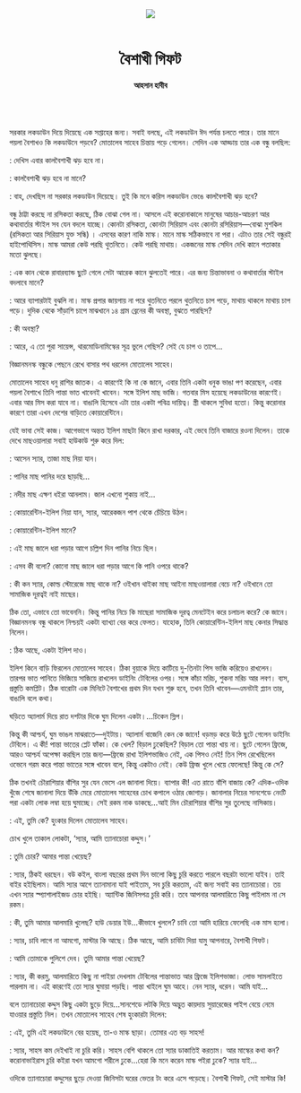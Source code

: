 <div align=center>
<img src=https://images.prothomalo.com/prothomalo-bangla%2F2021-04%2Fbdbeb159-f1c5-4091-9dbc-23874821bcce%2Fahasan_habib_pic_for_altaf.jpg?rect=0%2C245%2C2948%2C1548&w=1200&ar=40%3A21&auto=format%2Ccompress&ogImage=true&mode=crop&overlay=https%3A%2F%2Fimages.prothomalo.com%2Fprothomalo-bangla%2F2020-11%2F54141ce1-65f9-4c75-b13f-9fdce8bbd3dc%2Ffacebook_post_banner__1_.jpg&overlay_position=bottom&overlay_width_pct=1 />
<br><br>
<h1>বৈশাখী গিফট</h1> 
<h4>আহসান হাবীব</h4>
<br><br>
</div>

সরকার লকডাউন দিয়ে দিয়েছে এক সপ্তাহের জন্য। সবাই বলছে, এই লকডাউন ঈদ পর্যন্ত চলতে পারে। তার মানে পয়লা বৈশাখও কি লকডাউনে পড়বে? মোতালেব সাহেব চিন্তায় পড়ে গেলেন। সেদিন এক আড্ডায় তার এক বন্ধু বলছিল:

: দেখিস এবার কালবৈশাখী ঝড় হবে না।

: কালবৈশাখী ঝড় হবে না মানে?

: বাহ, দেখছিস না সরকার লকডাউন দিয়েছে। তুই কি মনে করিস লকডাউন ভেঙে কালবৈশাখী ঝড় হবে?

বন্ধু ঠাট্টা করছে না রসিকতা করছে, ঠিক বোঝা গেল না। আসলে এই করোনাকালে মানুষের আচার-আচরণ আর কথাবার্তার স্টাইল সব যেন বদলে যাচ্ছে। কোনটা রসিকতা, কোনটা সিরিয়াস এবং কোনটা রসিরিয়াস—বোঝা মুশকিল (রসিকতা আর সিরিয়াস যুক্ত সন্ধি) । এসবের কারণ নাকি মাস্ক। মানে মাস্ক সঠিকভাবে না পরা। এটাও তার সেই বন্ধুরই হাইপোথিসিস। মাস্ক আমরা কেউ পরছি থুতনিতে। কেউ পরছি মাথায়। একজনের মাস্ক সেদিন দেখি কানে পতাকার মতো ঝুলছে।

: এক কান থেকে রাবারব্যান্ড ছুটে গেলে সেটা আরেক কানে ঝুলতেই পারে। এর জন্য চিন্তাভাবনা ও কথাবার্তার স্টাইল বদলাবে মানে?

: আরে ব্যাপারটাই বুঝলি না। মাস্ক প্রপার জায়গায় না পরে থুতনিতে পরলে থুতনিতে চাপ পড়ে, মাথায় থাকলে মাথায় চাপ পড়ে। দুদিক থেকে সাঁড়াশি চাপে মাঝখানে ১৪ গ্রাম ব্রেনের কী অবস্থা, বুঝতে পারছিস?

: কী অবস্থা?

: আরে, এ তো পুরা সায়েন্স, থারমোডিনামিস্কের সূত্র ভুলে গেছিস? সেই যে চাপ ও তাপে...

বিজ্ঞানমনস্ক বন্ধুকে পেছনে রেখে বাসার পথ ধরলেন মোতালেব সাহেব।

মোতালেব সাহেব ধনু রাশির জাতক। এ কারণেই কি না কে জানে, এবার তিনি একটা ধনুক ভাঙা পণ করেছেন, এবার পয়লা বৈশাখে তিনি পান্তা ভাত খাবেনই খাবেন। সঙ্গে ইলিশ মাছ ভাজি। গতবার মিস হয়েছে লকডাউনের কারণেই। এবার আর মিস করা যাবে না। বাঙালি হিসেবে এটা তার একটা পবিত্র দায়িত্ব। স্ত্রী থাকলে সুবিধা হতো। কিন্তু করোনার কারণে তারা এখন দেশের বাড়িতে কোয়ারেন্টিনে।

যেই ভাবা সেই কাজ। আগেভাগে অন্তত ইলিশ মাছটা কিনে রাখা দরকার, এই ভেবে তিনি বাজারে রওনা দিলেন। তাকে দেখে মাছওয়ালারা সবাই হাউকাউ শুরু করে দিল:

: আসেন স্যার, তাজা মাছ নিয়া যান।

: পানির মাছ পানির দরে ছাড়ছি...

: নদীর মাছ এক্ষণ ধইরা আনলাম। জাল এখনো শুকায় নাই...

: কোয়ারেন্টিন-ইলিশ নিয়া যান, স্যার, আরেকজন পাশ থেকে চেঁচিয়ে উঠল।

: কোয়ারেন্টিন-ইলিশ মানে?

: এই মাছ জালে ধরা পড়ার আগে চল্লিশ দিন পানির নিচে ছিল।

: এসব কী বলো? কোনো মাছ জালে ধরা পড়ার আগে কি পানি ওপরে থাকে?

: কী কন স্যার, কোল্ড স্টোরেজে মাছ থাকে না? ওইখান থাইকা মাছ আইনা মাছওয়ালারা বেচে না? ওইখানে তো সামাজিক দূরত্বই নাই মাছের।

ঠিক তো, এভাবে তো ভাবেননি। কিন্তু পানির নিচে কি মাছেরা সামাজিক দূরত্ব মেনটেইন করে চলাচল করে? কে জানে। বিজ্ঞানমনস্ক বন্ধু থাকলে নিশ্চয়ই একটা ব্যাখ্যা বের করে ফেলত। যাহোক, তিনি কোয়ারেন্টিন-ইলিশ মাছ কেনার সিদ্ধান্ত নিলেন।

: ঠিক আছে, একটা ইলিশ দাও।

ইলিশ কিনে বাড়ি ফিরলেন মোতালেব সাহেব। ঠিকা বুয়াকে দিয়ে কাটিয়ে দু-তিনটা পিস ভাজি করিয়েও রাখলেন। তারপর ভাত পানিতে ভিজিয়ে সাজিয়ে রাখলেন ডাইনিং টেবিলের ওপর। সঙ্গে কাঁচা মরিচ, শুকনা মরিচ আর লবণ। ব্যস, প্রস্তুতি কমপ্লিট। ঠিক বারোটা এক মিনিটে বৈশাখের প্রথম দিন যখন শুরু হবে, তখন তিনি খাবেন—এমনটাই প্ল্যান তার, বাঙালি বলে কথা।

ঘড়িতে অ্যালার্ম দিয়ে রাত দশটার দিকে ঘুম দিলেন একটা।...চিকেন স্লিপ।

কিন্তু কী আশ্চর্য, ঘুম ভাঙল মাঝরাতে—দুইটায়। অ্যালার্ম বাজেনি কেন কে জানে! ধড়মড় করে উঠে ছুটে গেলেন ডাইনিং টেবিলে। এ কী! পান্তা ভাতের প্লেট ফাঁকা। কে খেল? বিড়াল ঢুকেছিল? বিড়াল তো পান্তা খায় না। ছুটে গেলেন ফ্রিজে, আরও আশ্চর্য অপেক্ষা করছিল তার জন্য—ফ্রিজে রাখা ইলিশভাজিও নেই, এক পিসও নেই! তিন পিস রেখেছিলেন ওভেনে গরম করে পান্তা ভাতের সঙ্গে খাবেন বলে, কিন্তু একটাও নেই। কেউ ফ্রিজ খুলে খেয়ে ফেলেছে! কিন্তু কে সে?

ঠিক তখনই চৌরাশিয়ার বাঁশির সুর যেন ভেসে এল জানালা দিয়ে। ব্যাপার কী! এত রাতে বাঁশি বাজায় কে? এদিক-ওদিক খুঁজে শেষে জানালা দিয়ে উঁকি মেরে মোতালেব সাহেবের চোখ কপালে ওঠার জোগাড়। জানালার নিচের সানশেডে নেংটি পরা একটা লোক লম্বা হয়ে ঘুমাচ্ছে। সেই রকম নাক ডাকছে...আই মিন চৌরাশিয়ার বাঁশির সুর তুলেছে নাসিকায়।

: এই, তুমি কে? হুংকার দিলেন মোতালেব সাহেব।

চোখ খুলে তাকাল লোকটা, ‘স্যার, আমি ত্যানাচোরা কদ্দুস।’

: তুমি চোর? আমার পান্তা খেয়েছ?

: স্যার, ঠিকই ধরছেন। বউ কইল, বাংলা বছরের প্রথম দিন ভালো কিছু চুরি করতে পারলে বছরটা ভালো যাইব। তাই বাইর হইছিলাম। আমি স্যার আগে ত্যানামানা যাই পাইতাম, সব চুরি করতাম, এই জন্য সবাই কয় ত্যানাচোরা। তয় এখন স্যার স্প্যাশালাইজড চোর হইছি। অ্যান্টিক জিনিসপত্র চুরি করি। তবে আপনার আলমারিতে কিছু পাইলাম না সে রকম।

: কী, তুমি আমার আলমারি খুলেছ? হাউ ডেয়ার ইউ...কীভাবে খুললে? চাবি তো আমি হারিয়ে ফেলেছি এক মাস হলো।

: স্যার, চাবি লাগে না আমগো, মাস্টার কি আছে। ঠিক আছে, আমি চাবিটা দিয়া যামু আপনারে, বৈশাখী গিফট।

: আমি তোমাকে পুলিশে দেব। তুমি আমার পান্তা খেয়েছ?

: স্যার, কী করমু, আলমারিতে কিছু না পাইয়া দেখলাম টেবিলের পান্তাভাত আর ফ্রিজে ইলিশভাজা। লোভ সামলাইতে পারলাম না। এই কারণেই তো স্যার ঘুমায়া পড়ছি। পান্তা খাইলে ঘুম আহে। নেন স্যার, ধরেন। আমি যাই...

বলে ত্যানাচোরা কদ্দুস কিছু একটা ছুড়ে দিয়ে...সানশেডে লটকি দিয়ে অদ্ভুত কায়দায় সুয়ারেজের পাইপ বেয়ে নেমে যাওয়ার প্রস্তুতি নিল। তখন মোতালেব সাহেব শেষ হুংকারটা দিলেন:

: এই, তুমি এই লকডাউনে বের হয়েছ, তা-ও মাস্ক ছাড়া। তোমার এত বড় সাহস!

: স্যার, সাহস কম দেইখাই না চুরি করি। সাহস বেশি থাকলে তো স্যার ডাকাতিই করতাম। আর মাস্কের কথা কন? করোনাভাইরাস চুরি কইরা যখন আমগো শরীলে ঢুকে...হেরা কি মনে করেন মাস্ক পইরা ঢুকে? স্যার যাই...

ওদিকে ত্যানাচোরা কদ্দুসের ছুড়ে দেওয়া জিনিসটা ঘরের ভেতর টং করে এসে পড়েছে। বৈশাখী গিফট, সেই মাস্টার কি!

